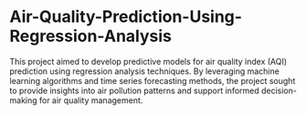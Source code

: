 # Air-Quality-Prediction-Using-Regression-Analysis
This project aimed to develop predictive models for air quality index (AQI) prediction using regression analysis techniques. By leveraging machine learning algorithms and time series forecasting methods, the project sought to provide insights into air pollution patterns and support informed decision-making for air quality management.
